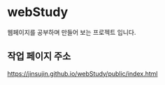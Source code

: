 # webStudy
웹페이지를 공부하며 만들어 보는 프로젝트 입니다. 

## 작업 페이지 주소
https://jinsujin.github.io/webStudy/public/index.html
